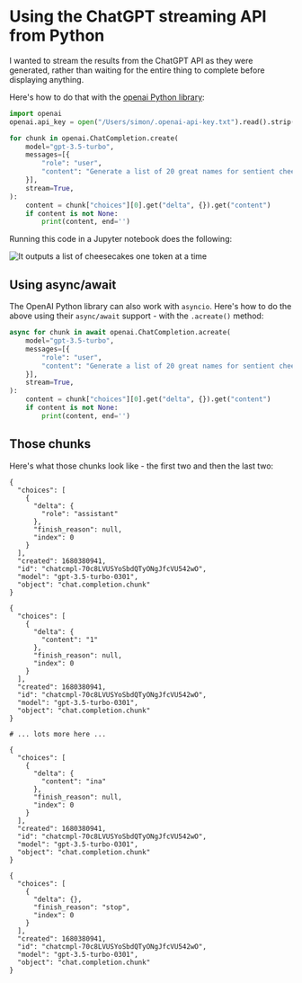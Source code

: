 # Using the ChatGPT streaming API from Python

I wanted to stream the results from the ChatGPT API as they were generated, rather than waiting for the entire thing to complete before displaying anything.

Here's how to do that with the [openai Python library](https://github.com/openai/openai-python):

```python
import openai
openai.api_key = open("/Users/simon/.openai-api-key.txt").read().strip()

for chunk in openai.ChatCompletion.create(
    model="gpt-3.5-turbo",
    messages=[{
        "role": "user",
        "content": "Generate a list of 20 great names for sentient cheesecakes that teach SQL"
    }],
    stream=True,
):
    content = chunk["choices"][0].get("delta", {}).get("content")
    if content is not None:
        print(content, end='')
```
Running this code in a Jupyter notebook does the following:

![It outputs a list of cheesecakes one token at a time](https://user-images.githubusercontent.com/9599/229312744-a2013a06-3a53-4a46-9e40-3080e4887ff7.gif)

## Using async/await

The OpenAI Python library can also work with `asyncio`. Here's how to do the above using their `async/await` support - with the `.acreate()` method:

```python
async for chunk in await openai.ChatCompletion.acreate(
    model="gpt-3.5-turbo",
    messages=[{
        "role": "user",
        "content": "Generate a list of 20 great names for sentient cheesecakes that teach SQL"
    }],
    stream=True,
):
    content = chunk["choices"][0].get("delta", {}).get("content")
    if content is not None:
        print(content, end='')
```

## Those chunks

Here's what those chunks look like - the first two and then the last two:
```
{
  "choices": [
    {
      "delta": {
        "role": "assistant"
      },
      "finish_reason": null,
      "index": 0
    }
  ],
  "created": 1680380941,
  "id": "chatcmpl-70c8LVUSYoSbdQTyONgJfcVU542wO",
  "model": "gpt-3.5-turbo-0301",
  "object": "chat.completion.chunk"
}

{
  "choices": [
    {
      "delta": {
        "content": "1"
      },
      "finish_reason": null,
      "index": 0
    }
  ],
  "created": 1680380941,
  "id": "chatcmpl-70c8LVUSYoSbdQTyONgJfcVU542wO",
  "model": "gpt-3.5-turbo-0301",
  "object": "chat.completion.chunk"
}

# ... lots more here ...

{
  "choices": [
    {
      "delta": {
        "content": "ina"
      },
      "finish_reason": null,
      "index": 0
    }
  ],
  "created": 1680380941,
  "id": "chatcmpl-70c8LVUSYoSbdQTyONgJfcVU542wO",
  "model": "gpt-3.5-turbo-0301",
  "object": "chat.completion.chunk"
}

{
  "choices": [
    {
      "delta": {},
      "finish_reason": "stop",
      "index": 0
    }
  ],
  "created": 1680380941,
  "id": "chatcmpl-70c8LVUSYoSbdQTyONgJfcVU542wO",
  "model": "gpt-3.5-turbo-0301",
  "object": "chat.completion.chunk"
}
```
